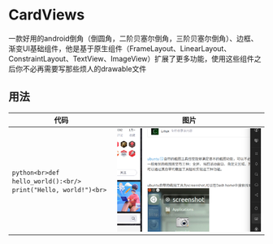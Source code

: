 # CardViews
一款好用的android倒角（倒圆角，二阶贝塞尔倒角，三阶贝塞尔倒角）、边框、渐变UI基础组件，他是基于原生组件（FrameLayout、LinearLayout、ConstraintLayout、TextView、ImageView）扩展了更多功能，使用这些组件之后你不必再需要写那些烦人的drawable文件

## 用法
| 代码                                                                    | 图片                                 |
|-----------------------------------------------------------------------| ------------------------------------ |
| ```python<br>def hello_world():<br/>    print("Hello, world!")<br>``` | ![img.png](pics/img.png) |


